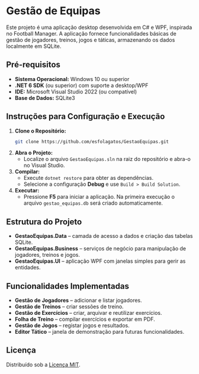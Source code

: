 # Gestão de Equipas

Este projeto é uma aplicação desktop desenvolvida em C# e WPF, inspirada no Football Manager. A aplicação fornece funcionalidades básicas de gestão de jogadores, treinos, jogos e táticas, armazenando os dados localmente em SQLite.

## Pré-requisitos

- **Sistema Operacional:** Windows 10 ou superior
- **.NET 6 SDK** (ou superior) com suporte a desktop/WPF
- **IDE:** Microsoft Visual Studio 2022 (ou compatível)
- **Base de Dados:** SQLite3

## Instruções para Configuração e Execução

1. **Clone o Repositório:**
   ```bash
   git clone https://github.com/esfolagatos/GestaoEquipas.git
   ```
2. **Abra o Projeto:**
   - Localize o arquivo `GestaoEquipas.sln` na raiz do repositório e abra-o no Visual Studio.
3. **Compilar:**
   - Execute `dotnet restore` para obter as dependências.
   - Selecione a configuração **Debug** e use `Build > Build Solution`.
4. **Executar:**
   - Pressione **F5** para iniciar a aplicação. Na primeira execução o arquivo `gestao_equipas.db` será criado automaticamente.

## Estrutura do Projeto

- **GestaoEquipas.Data** – camada de acesso a dados e criação das tabelas SQLite.
- **GestaoEquipas.Business** – serviços de negócio para manipulação de jogadores, treinos e jogos.
- **GestaoEquipas.UI** – aplicação WPF com janelas simples para gerir as entidades.

## Funcionalidades Implementadas

- **Gestão de Jogadores** – adicionar e listar jogadores.
- **Gestão de Treinos** – criar sessões de treino.
- **Gestão de Exercícios** – criar, arquivar e reutilizar exercícios.
- **Folha de Treino** – compilar exercícios e exportar em PDF.
- **Gestão de Jogos** – registar jogos e resultados.
- **Editor Tático** – janela de demonstração para futuras funcionalidades.

## Licença

Distribuído sob a [Licença MIT](LICENSE).
